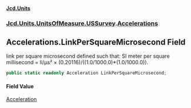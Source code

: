 #### [Jcd.Units](index 'index')
### [Jcd.Units.UnitsOfMeasure.USSurvey](Jcd.Units.UnitsOfMeasure.USSurvey 'Jcd.Units.UnitsOfMeasure.USSurvey').[Accelerations](Accelerations 'Jcd.Units.UnitsOfMeasure.USSurvey.Accelerations')

## Accelerations.LinkPerSquareMicrosecond Field

link per square microsecond defined such that: SI meter per square millisecond = li/μs² ×
(0.20116)/((1.0/1000.0)*(1.0/1000.0)).

```csharp
public static readonly Acceleration LinkPerSquareMicrosecond;
```

#### Field Value
[Acceleration](Acceleration 'Jcd.Units.UnitTypes.Acceleration')